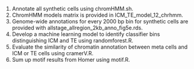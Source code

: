 1. Annotate all synthetic cells using chromHMM.sh.
2. ChromHMM models matrix is provided in ICM_TE_model_12_chrhmm.
3. Genome-wide annotations for every 2000 bp bin for synthetic cells are provided with allstage_allregion_2kb_anno_fig5e.rds.
4. Develop a machine learning model to identify classifier bins distinguishing ICM and TE using randomforest.R.
5. Evaluate the similarity of chromatin annotation between meta cells and ICM or TE cells using cramerV.R.
6. Sum up motif results from Homer using motif.R.
